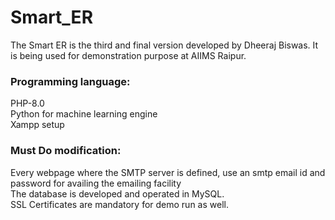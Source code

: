 # Smart_ER
The Smart ER is the third and final version developed by Dheeraj Biswas. It is being used for demonstration purpose at AIIMS Raipur. <br>

### Programming language:  <br>
PHP-8.0 <br>
Python for machine learning engine <br>
Xampp setup <br>

### Must Do modification:
Every webpage where the SMTP server is defined, use an smtp email id and password for availing the emailing facility <br>
The database is developed and operated in MySQL. <br>
SSL Certificates are mandatory for demo run as well. <br>
